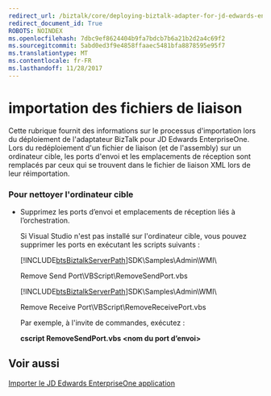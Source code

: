 ```yaml
---
redirect_url: /biztalk/core/deploying-biztalk-adapter-for-jd-edwards-enterpriseone/
redirect_document_id: True
ROBOTS: NOINDEX
ms.openlocfilehash: 7dbc9ef8624404b9fa7bdcb7b6a21b2d2a4c69f2
ms.sourcegitcommit: 5abd0ed3f9e4858ffaaec5481bfa8878595e95f7
ms.translationtype: MT
ms.contentlocale: fr-FR
ms.lasthandoff: 11/28/2017
---
```

# <a name="importing-binding-files"></a>importation des fichiers de liaison
Cette rubrique fournit des informations sur le processus d'importation lors du déploiement de l'adaptateur BizTalk pour JD Edwards EnterpriseOne. Lors du redéploiement d'un fichier de liaison (et de l'assembly) sur un ordinateur cible, les ports d'envoi et les emplacements de réception sont remplacés par ceux qui se trouvent dans le fichier de liaison XML lors de leur réimportation.  
  
### <a name="to-clean-the-target-computer"></a>Pour nettoyer l'ordinateur cible  
  
-   Supprimez les ports d’envoi et emplacements de réception liés à l’orchestration.  
  
     Si Visual Studio n'est pas installé sur l'ordinateur cible, vous pouvez supprimer les ports en exécutant les scripts suivants :  
  
     [!INCLUDE[btsBiztalkServerPath](../includes/btsbiztalkserverpath-md.md)]SDK\Samples\Admin\WMI\  
  
     Remove Send Port\VBScript\RemoveSendPort.vbs  
  
     [!INCLUDE[btsBiztalkServerPath](../includes/btsbiztalkserverpath-md.md)]SDK\Samples\Admin\WMI\  
  
     Remove Receive Port\VBScript\RemoveReceivePort.vbs  
  
     Par exemple, à l'invite de commandes, exécutez :  
  
     **cscript RemoveSendPort.vbs \<nom du port d’envoi\>**  
  
## <a name="see-also"></a>Voir aussi  
 [Importer le JD Edwards EnterpriseOne application](../core/deploying-biztalk-adapter-for-jd-edwards-enterpriseone.md)